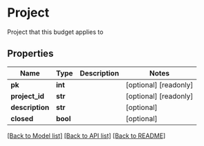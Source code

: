 # Project

Project that this budget applies to
## Properties
Name | Type | Description | Notes
------------ | ------------- | ------------- | -------------
**pk** | **int** |  | [optional] [readonly] 
**project_id** | **str** |  | [optional] [readonly] 
**description** | **str** |  | [optional] 
**closed** | **bool** |  | [optional] 

[[Back to Model list]](../README.md#documentation-for-models) [[Back to API list]](../README.md#documentation-for-api-endpoints) [[Back to README]](../README.md)



